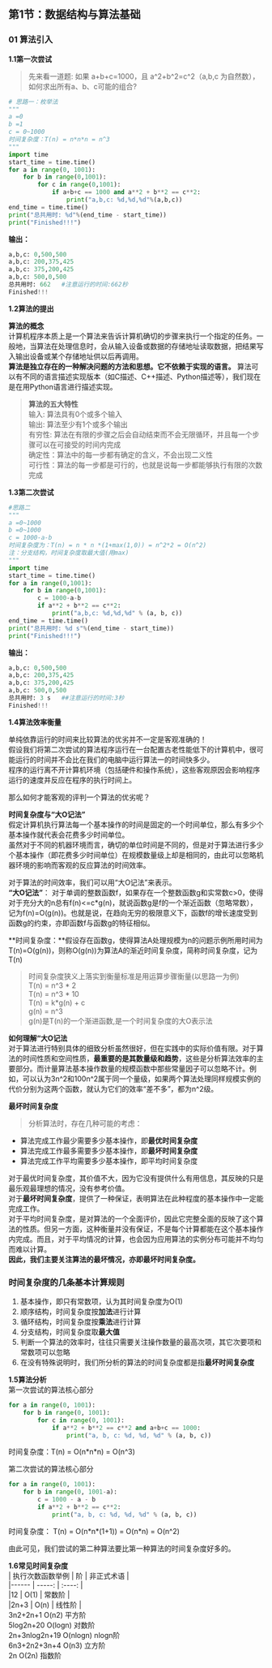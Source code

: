 ## 第1节：数据结构与算法基础
### 01 算法引入
**1.1第一次尝试**
>先来看一道题:
如果 a+b+c=1000，且 a^2+b^2=c^2（a,b,c 为自然数），如何求出所有a、b、c可能的组合?

```python
# 思路一：枚举法
"""
a =0
b =1
c = 0~1000
时间复杂度：T(n) = n*n*n = n^3
"""
import time
start_time = time.time()
for a in range(0, 1001):
    for b in range(0,1001):
        for c in range(0,1001):
            if a+b+c == 1000 and a**2 + b**2 == c**2:
                print("a,b,c: %d,%d,%d"%(a,b,c))
end_time = time.time()
print("总共用时: %d"%(end_time - start_time))
print("Finished!!!")
```
**输出：**
```python
a,b,c: 0,500,500
a,b,c: 200,375,425
a,b,c: 375,200,425
a,b,c: 500,0,500
总共用时: 662   #注意运行的时间:662秒
Finished!!!
```
**1.2算法的提出**  

**算法的概念**  
计算机程序本质上是一个算法来告诉计算机确切的步骤来执行一个指定的任务。一般地，当算法在处理信息时，会从输入设备或数据的存储地址读取数据，把结果写入输出设备或某个存储地址供以后再调用。  
**算法是独立存在的一种解决问题的方法和思想。它不依赖于实现的语言。** 算法可以有不同的语言描述实现版本（如C描述、C++描述、Python描述等），我们现在是在用Python语言进行描述实现。  
>**算法的五大特性**  
输入: 算法具有0个或多个输入  
输出: 算法至少有1个或多个输出  
有穷性: 算法在有限的步骤之后会自动结束而不会无限循环，并且每一个步骤可以在可接受的时间内完成  
确定性：算法中的每一步都有确定的含义，不会出现二义性  
可行性：算法的每一步都是可行的，也就是说每一步都能够执行有限的次数完成

**1.3第二次尝试**
```python
#思路二
"""
a =0~1000
b =0~1000
c = 1000-a-b
时间复杂度为：T(n) = n * n *(1+max(1,0)) = n^2*2 = O(n^2)
注：分支结构，时间复杂度取最大值(用max)
"""
import time
start_time = time.time()
for a in range(0,1001):
    for b in range(0,1001):
        c = 1000-a-b
        if a**2 + b**2 == c**2:
            print("a,b,c: %d,%d,%d" % (a, b, c))
end_time = time.time()
print("总共用时: %d s"%(end_time - start_time))
print("Finished!!!")
```
**输出：**
```python
a,b,c: 0,500,500
a,b,c: 200,375,425
a,b,c: 375,200,425
a,b,c: 500,0,500
总共用时: 3 s   ##注意运行的时间:3秒
Finished!!!
```

**1.4算法效率衡量**  

单纯依靠运行的时间来比较算法的优劣并不一定是客观准确的！  
假设我们将第二次尝试的算法程序运行在一台配置古老性能低下的计算机中，很可能运行的时间并不会比在我们的电脑中运行算法一的时间快多少。  
程序的运行离不开计算机环境（包括硬件和操作系统），这些客观原因会影响程序运行的速度并反应在程序的执行时间上。

那么如何才能客观的评判一个算法的优劣呢？  

**时间复杂度与“大O记法”**  
假定计算机执行算法每一个基本操作的时间是固定的一个时间单位，那么有多少个基本操作就代表会花费多少时间单位。  
虽然对于不同的机器环境而言，确切的单位时间是不同的，但是对于算法进行多少个基本操作（即花费多少时间单位）在规模数量级上却是相同的，由此可以忽略机器环境的影响而客观的反应算法的时间效率。   

对于算法的时间效率，我们可以用“大O记法”来表示。  
**“大O记法”**： 对于单调的整数函数f，如果存在一个整数函数g和实常数c>0，使得对于充分大的n总有f(n)<=c*g(n)，就说函数g是f的一个渐近函数（忽略常数），记为f(n)=O(g(n))。也就是说，在趋向无穷的极限意义下，函数f的增长速度受到函数g的约束，亦即函数f与函数g的特征相似。

**时间复杂度：**假设存在函数g，使得算法A处理规模为n的问题示例所用时间为T(n)=O(g(n))，则称O(g(n))为算法A的渐近时间复杂度，简称时间复杂度，记为T(n)  
>时间复杂度狭义上落实到衡量标准是用运算步骤衡量(以思路一为例)  
T(n) = n^3 * 2  
T(n) = n^3 * 10  
T(n) = k*g(n) + c  
g(n) = n^3  
g(n)是T(n)的一个渐进函数,是一个时间复杂度的大O表示法  

**如何理解“大O记法**  
对于算法进行特别具体的细致分析虽然很好，但在实践中的实际价值有限。对于算法的时间性质和空间性质，**最重要的是其数量级和趋势**，这些是分析算法效率的主要部分。而计量算法基本操作数量的规模函数中那些常量因子可以忽略不计。例如，可以认为3n^2和100n^2属于同一个量级，如果两个算法处理同样规模实例的代价分别为这两个函数，就认为它们的效率“差不多”，都为n^2级。  

**最坏时间复杂度**  
>分析算法时，存在几种可能的考虑：  
- 算法完成工作最少需要多少基本操作，即**最优时间复杂度**
- 算法完成工作最多需要多少基本操作，即**最坏时间复杂度**  
- 算法完成工作平均需要多少基本操作，即平均时间复杂度

对于最优时间复杂度，其价值不大，因为它没有提供什么有用信息，其反映的只是最乐观最理想的情况，没有参考价值。  
对于**最坏时间复杂度**，提供了一种保证，表明算法在此种程度的基本操作中一定能完成工作。  
对于平均时间复杂度，是对算法的一个全面评价，因此它完整全面的反映了这个算法的性质。但另一方面，这种衡量并没有保证，不是每个计算都能在这个基本操作内完成。而且，对于平均情况的计算，也会因为应用算法的实例分布可能并不均匀而难以计算。  
**因此，我们主要关注算法的最坏情况，亦即最坏时间复杂度。**  

### **时间复杂度的几条基本计算规则**

1. 基本操作，即只有常数项，认为其时间复杂度为O(1)
2. 顺序结构，时间复杂度按**加法**进行计算
3. 循环结构，时间复杂度按**乘法**进行计算
4. 分支结构，时间复杂度取**最大值**
5. 判断一个算法的效率时，往往只需要关注操作数量的最高次项，其它次要项和常数项可以忽略
6. 在没有特殊说明时，我们所分析的算法的时间复杂度都是指**最坏时间复杂度** 

**1.5算法分析**  
第一次尝试的算法核心部分
```python
for a in range(0, 1001):
    for b in range(0, 1001):
        for c in range(0, 1001):
            if a**2 + b**2 == c**2 and a+b+c == 1000:
                print("a, b, c: %d, %d, %d" % (a, b, c))
```
时间复杂度：T(n) = O(n\*n\*n) = O(n^3)

第二次尝试的算法核心部分
```python
for a in range(0, 1001):
    for b in range(0, 1001-a):
        c = 1000 - a - b
        if a**2 + b**2 == c**2:
            print("a, b, c: %d, %d, %d" % (a, b, c))
```
时间复杂度：
T(n) = O(n\*n\*(1+1)) = O(n\*n) = O(n^2)

由此可见，我们尝试的第二种算法要比第一种算法的时间复杂度好多的。

**1.6常见时间复杂度**    
| 执行次数函数举例  | 阶	    | 非正式术语  |  
|------           | -----:  | :----: |  
|12	              | O(1)	 | 常数阶  |  
|2n+3	            | O(n)	 | 线性阶  |  
3n2+2n+1	O(n2)	平方阶    
5log2n+20	O(logn)	对数阶    
2n+3nlog2n+19	O(nlogn)	nlogn阶    
6n3+2n2+3n+4	O(n3)	立方阶  
2n	O(2n)	指数阶  

